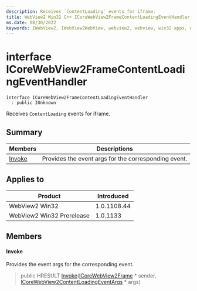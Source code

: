 ```yaml
---
description: Receives `ContentLoading` events for iframe.
title: WebView2 Win32 C++ ICoreWebView2FrameContentLoadingEventHandler
ms.date: 08/30/2022
keywords: IWebView2, IWebView2WebView, webview2, webview, win32 apps, win32, edge, ICoreWebView2, ICoreWebView2Controller, browser control, edge html, ICoreWebView2FrameContentLoadingEventHandler
---
```


# interface ICoreWebView2FrameContentLoadingEventHandler

```
interface ICoreWebView2FrameContentLoadingEventHandler
  : public IUnknown
```

Receives `ContentLoading` events for iframe.

## Summary

 Members                        | Descriptions
--------------------------------|---------------------------------------------
[Invoke](#invoke) | Provides the event args for the corresponding event.

## Applies to

Product                         | Introduced
--------------------------------|---------------------------------------------
WebView2 Win32            |    1.0.1108.44
WebView2 Win32 Prerelease |    1.0.1133

## Members

#### Invoke

Provides the event args for the corresponding event.

> public HRESULT [Invoke](#invoke)([ICoreWebView2Frame](icorewebview2frame.md) * sender, [ICoreWebView2ContentLoadingEventArgs](icorewebview2contentloadingeventargs.md) * args)

